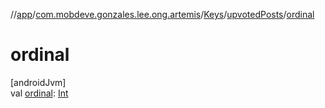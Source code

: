 //[app](../../../../index.md)/[com.mobdeve.gonzales.lee.ong.artemis](../../index.md)/[Keys](../index.md)/[upvotedPosts](index.md)/[ordinal](ordinal.md)

# ordinal

[androidJvm]\
val [ordinal](ordinal.md): [Int](https://kotlinlang.org/api/latest/jvm/stdlib/kotlin/-int/index.html)
